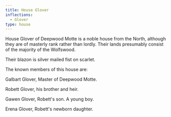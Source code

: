 ```yaml
---
title: House Glover
inflections:
  - Glover
type: house
---
```


House Glover of Deepwood Motte is a noble house from the North, although they are of masterly rank rather than lordly. Their lands presumably consist of the majority of the Wolfswood.

Their blazon is silver mailed fist on scarlet.

The known members of this house are:

Galbart Glover, Master of Deepwood Motte.

Robett Glover, his brother and heir.

Gawen Glover, Robett's son. A young boy.

Erena Glover, Robett's newborn daughter.


